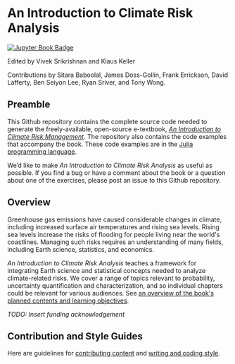 # An Introduction to Climate Risk Analysis 

[![Jupyter Book Badge](https://jupyterbook.org/badge.svg)](https://viveks.me/CRA-book)

Edited by Vivek Srikrishnan and Klaus Keller

Contributions by Sitara Baboolal, James Doss-Gollin, Frank Errickson, David Lafferty, Ben Seiyon Lee, Ryan Sriver, and Tony Wong.

## Preamble

This Github repository contains the complete source code needed to generate the freely-available, open-source e-textbook, [*An Introduction to Climate Risk Management*](https://viveks.me/CRA-book).  The repository also contains the code examples that accompany the book. These code examples are in the [Julia programming language](https://julialang.org/).

We’d like to make *An Introduction to Climate Risk Analysis* as useful as possible. If you find a bug or have a comment about the book or a question about one of the exercises, please post an issue to this Github repository.

## Overview

Greenhouse gas emissions have caused considerable changes in climate, including increased surface air temperatures and rising sea levels.  Rising sea levels increase the risks of flooding for people living near the world's coastlines.  Managing such risks requires an understanding of many fields, including Earth science, statistics, and economics.  

*An Introduction to Climate Risk Analysis* teaches a framework for integrating Earth science and statistical concepts needed to analyze climate-related risks. We cover a range of topics relevant to probability, uncertainty quantification and characterization, and so individual chapters could be relevant for various audiences. See [an overview of the book's planned contents and learning objectives](contents.md).

*TODO: Insert funding acknowledgement*

## Contribution and Style Guides

Here are guidelines for [contributing content](contributing.md) and [writing and coding style](style.md).